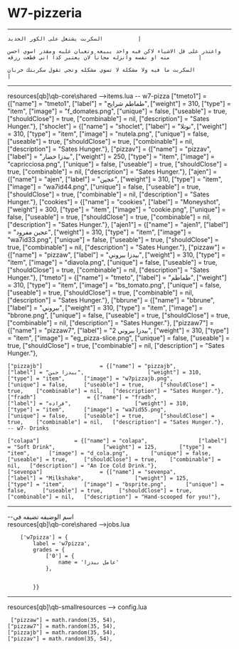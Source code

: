 # W7-pizzeria
-----------------------------------------------------------------------------------------------------------------------------------------
   
    السكربت يشتغل على الكور الجديد           |

    واعتذر على قل الاشياء لاكن فيه واحد يبيعه وتعبان عليه ومقدر اسوي احسن منه او نفسه وانزله مجاناََ لان يعتبر كذا اني قطعت رزقه         |

    السكربت ما فيه ولا مشكلة لا تسوي مشكله وتجي تقول سكربتك خربان                                                                     |
-------------------------------------------------------------------------------------------------------------------------------------------






resources\[qb]\qb-core\shared -->items.lua
    --  w7-pizza
    ["tmeto1"] 				 = {["name"] = "tmeto1", 			 	["label"] = "طماطم شرايح", 					["weight"] = 310, 		["type"] = "item", 		["image"] = "f_domates.png", 				["unique"] = false, 	["useable"] = true, 	["shouldClose"] = true,    ["combinable"] = nil,   ["description"] = "Sates Hunger."},
    ["shoclet"] 				 = {["name"] = "shoclet", 			 	["label"] = "نوتلا", 					["weight"] = 310, 		["type"] = "item", 		["image"] = "nutela.png", 				["unique"] = false, 	["useable"] = true, 	["shouldClose"] = true,    ["combinable"] = nil,   ["description"] = "Sates Hunger."},
	["pizzav"] 				 = {["name"] = "pizzav", 			 	["label"] = "بيدزا خضار", 					["weight"] = 250, 		["type"] = "item", 		["image"] = "capricciosa.png", 			["unique"] = false, 	["useable"] = true, 	["shouldClose"] = true,    ["combinable"] = nil,   ["description"] = "Sates Hunger."},
	["ajen"] 				 = {["name"] = "ajen", 			 	["label"] = "عجين", 					["weight"] = 310, 		["type"] = "item", 		["image"] = "wa7id44.png", 				["unique"] = false, 	["useable"] = true, 	["shouldClose"] = true,    ["combinable"] = nil,   ["description"] = "Sates Hunger."},
    ["cookies"] 			 = {["name"] = "cookies", 			 	["label"] = "Moneyshot", 				["weight"] = 300, 		["type"] = "item", 		["image"] = "cookie.png", 			["unique"] = false, 	["useable"] = true, 	["shouldClose"] = true,    ["combinable"] = nil,   ["description"] = "Sates Hunger."},
    ["ajen1"] 				 = {["name"] = "ajen1", 			 	["label"] = "عجين مفرود", 					["weight"] = 310, 		["type"] = "item", 		["image"] = "wa7id33.png", 				["unique"] = false, 	["useable"] = true, 	["shouldClose"] = true,    ["combinable"] = nil,   ["description"] = "Sates Hunger."},
	["pizzaw"] 				 = {["name"] = "pizzaw", 			 	["label"] = "بيدزا ببروني", 					["weight"] = 310, 		["type"] = "item", 		["image"] = "diavola.png", 				["unique"] = false, 	["useable"] = true, 	["shouldClose"] = true,    ["combinable"] = nil,   ["description"] = "Sates Hunger."},
    ["tmeto"] 				 = {["name"] = "tmeto", 			 	["label"] = "طماطم", 					["weight"] = 310, 		["type"] = "item", 		["image"] = "bs_tomato.png", 				["unique"] = false, 	["useable"] = true, 	["shouldClose"] = true,    ["combinable"] = nil,   ["description"] = "Sates Hunger."},
    ["bbrune"] 				 = {["name"] = "bbrune", 			 	["label"] = "ببروني", 					["weight"] = 310, 		["type"] = "item", 		["image"] = "bbrone.png", 				["unique"] = false, 	["useable"] = true, 	["shouldClose"] = true,    ["combinable"] = nil,   ["description"] = "Sates Hunger."},
    ["pizzaw7"] 				 = {["name"] = "pizzaw7", 			 	["label"] = "بيدزا ببروني 2", 					["weight"] = 310, 		["type"] = "item", 		["image"] = "eg_pizza-slice.png", 				["unique"] = false, 	["useable"] = true, 	["shouldClose"] = true,    ["combinable"] = nil,   ["description"] = "Sates Hunger."},
    
    ["pizzajb"] 				 = {["name"] = "pizzajb", 			 	["label"] = "بيدزا جبن", 					["weight"] = 310, 		["type"] = "item", 		["image"] = "w7pizzajb.png", 				["unique"] = false, 	["useable"] = true, 	["shouldClose"] = true,    ["combinable"] = nil,   ["description"] = "Sates Hunger."},
    ["fradh"] 				 = {["name"] = "fradh", 			 	["label"] = "فراده", 					["weight"] = 310, 		["type"] = "item", 		["image"] = "wa7id55.png", 				["unique"] = false, 	["useable"] = true, 	["shouldClose"] = true,    ["combinable"] = nil,   ["description"] = "Sates Hunger."},
    -- w7- Drinks
	
	["colapa"] 			 = {["name"] = "colapa", 				["label"] = "Soft Drink", 				["weight"] = 125, 		["type"] = "item", 		["image"] = "d_cola.png", 		["unique"] = false, 	["useable"] = true, 	["shouldClose"] = true,    ["combinable"] = nil,   ["description"] = "An Ice Cold Drink."},
	["sevenpa"] 			     = {["name"] = "sevenpa", 				["label"] = "Milkshake", 				["weight"] = 125, 		["type"] = "item", 		["image"] = "bsprite.png", 		["unique"] = false, 	["useable"] = true, 	["shouldClose"] = true,    ["combinable"] = nil,   ["description"] = "Hand-scooped for you!"},
	



--------------------------------------------------
--اسم الوضيفه تضيفه في    
resources\[qb]\qb-core\shared -->jobs.lua

        ['w7pizza'] = {
            label = 'w7pizza',
            grades = {
                ['0'] = {
                    name = 'عامل بيدزا'
                },

        
            }}
 ---------------------------------------------
resources\[qb]\qb-smallresources --> config.lua



     ["pizzaw"] = math.random(35, 54),
	["pizzaw7"] = math.random(35, 54),
	["pizzajb"] = math.random(35, 54),
    ["pizzav"] = math.random(35, 54),


